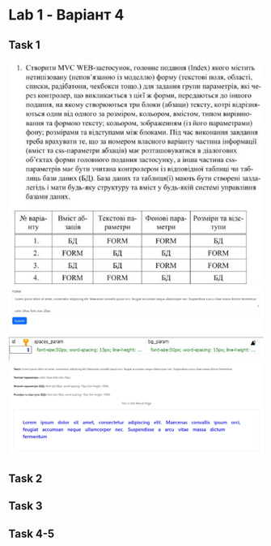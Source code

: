 # Lab 1 - Варіант 4

## Task 1
![Task 1 - Image 1](img/Task_01_1.jpg)
![Task 1 - Image 2](img/Task_01_2.jpg)
![Task 1 - Image 3](img/Task_01_3.jpg)
![Task 1 - Image 4](img/Task_01_4.jpg)

## Task 2


## Task 3


## Task 4-5

